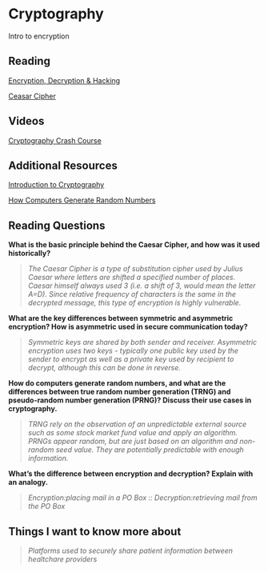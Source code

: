 # Cryptography

Intro to encryption

## Reading

[Encryption, Decryption & Hacking](https://www.khanacademy.org/computing/computers-and-internet/xcae6f4a7ff015e7d:online-data-security/xcae6f4a7ff015e7d:data-encryption-techniques/a/encryption-decryption-and-code-cracking)

[Ceasar Cipher](https://www.khanacademy.org/computing/computers-and-internet/xcae6f4a7ff015e7d:online-data-security/xcae6f4a7ff015e7d:data-encryption-techniques/a/encryption-decryption-and-code-cracking)

## Videos

[Cryptography Crash Course](https://www.youtube.com/watch?v=jhXCTbFnK8o)

## Additional Resources

[Introduction to Cryptography](https://thebestvpn.com/cryptography/)

[How Computers Generate Random Numbers](https://www.howtogeek.com/183051/htg-explains-how-computers-generate-random-numbers/)

## Reading Questions

**What is the basic principle behind the Caesar Cipher, and how was it used historically?**

>*The Caesar Cipher is a type of substitution cipher used by Julius Caesar where letters are shifted a specified number of places. Caesar himself always used 3 (i.e. a shift of 3, would mean the letter A=D). Since relative frequency of characters is the same in the decrypted message, this type of encryption is highly vulnerable.*

**What are the key differences between symmetric and asymmetric encryption? How is asymmetric used in secure communication today?**

>*Symmetric keys are shared by both sender and receiver. Asymmetric encryption uses two keys - typically one public key used by the sender to encrypt as well as a private key used by recipient to decrypt, although this can be done in reverse.*

**How do computers generate random numbers, and what are the differences between true random number generation (TRNG) and pseudo-random number generation (PRNG)? Discuss their use cases in cryptography.**

>*TRNG rely on the observation of an unpredictable external source such as some stock market fund value and apply an algorithm. PRNGs appear random, but are just based on an algorithm and non-random seed value. They are potentially predictable with enough information.*

**What’s the difference between encryption and decryption? Explain with an analogy.**

>*Encryption:placing mail in a PO Box :: Decryption:retrieving mail from the PO Box*

## Things I want to know more about

>*Platforms used to securely share patient information between healtchare providers*
